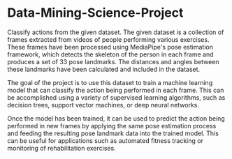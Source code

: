 # Data-Mining-Science-Project
Classify actions from the given dataset.
The given dataset is a collection of frames extracted from videos of people performing various exercises. These frames have been processed using MediaPipe's pose estimation framework, which detects the skeleton of the person in each frame and produces a set of 33 pose landmarks. The distances and angles between these landmarks have been calculated and included in the dataset.

The goal of the project is to use this dataset to train a machine learning model that can classify the action being performed in each frame. This can be accomplished using a variety of supervised learning algorithms, such as decision trees, support vector machines, or deep neural networks.

Once the model has been trained, it can be used to predict the action being performed in new frames by applying the same pose estimation process and feeding the resulting pose landmark data into the trained model. This can be useful for applications such as automated fitness tracking or monitoring of rehabilitation exercises.
